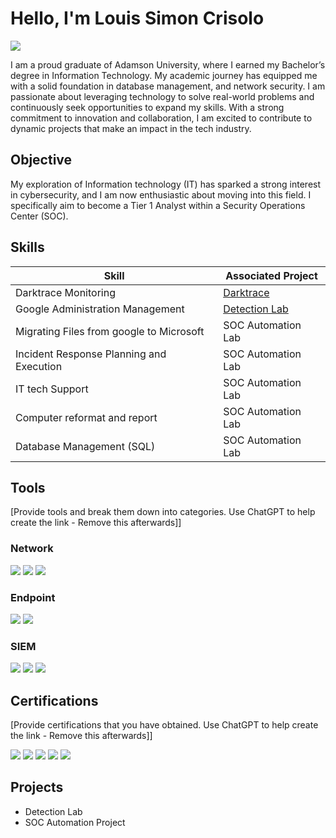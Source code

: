 # Hello, I'm Louis Simon Crisolo
<a href="https://www.linkedin.com/in/simon-crisolo-59a54731b/"><img src="https://img.shields.io/badge/-LinkedIn-0072b1?&style=for-the-badge&logo=linkedin&logoColor=white" /></a>

I am a proud graduate of Adamson University, where I earned my Bachelor’s degree in Information Technology. My academic journey has equipped me with a solid foundation in database management, and network security. I am passionate about leveraging technology to solve real-world problems and continuously seek opportunities to expand my skills. With a strong commitment to innovation and collaboration, I am excited to contribute to dynamic projects that make an impact in the tech industry.

## Objective
My exploration of Information technology (IT) has sparked a strong interest in cybersecurity, and I am now enthusiastic about moving into this field. I specifically aim to become a Tier 1 Analyst within a Security Operations Center (SOC).

## Skills
| Skill                                         | Associated Project         |
|-----------------------------------------------|----------------------------|
| Darktrace Monitoring                          | <a href="https://darktrace.com/">Darktrace</a>|
| Google Administration Management              | <a href="https://google.com">Detection Lab</a>|
| Migrating Files from google to Microsoft      | SOC Automation Lab|
| Incident Response Planning and Execution      | SOC Automation Lab|
| IT tech Support                               | SOC Automation Lab|
| Computer reformat and report                  | SOC Automation Lab|
| Database Management (SQL)                     | SOC Automation Lab|

## Tools
[Provide tools and break them down into categories. Use ChatGPT to help create the link - Remove this afterwards]]

### Network
<div>
    <img src="https://img.shields.io/badge/-Wireshark-1679A7?&style=for-the-badge&logo=Wireshark&logoColor=white" />
    <img src="https://img.shields.io/badge/-Suricata-EF3B2D?&style=for-the-badge&logo=Suricata&logoColor=white" />
    <img src="https://img.shields.io/badge/-Zeek-777BB4?&style=for-the-badge&logo=Zeek&logoColor=white" />
</div>

### Endpoint
<div>
    <img src="https://img.shields.io/badge/-Microsoft_Defender_for_Endpoint-00A4EF?&style=for-the-badge&logo=Microsoft&logoColor=white" />
    <img src="https://img.shields.io/badge/-Velociraptor-4B275F?&style=for-the-badge&logo=Velociraptor&logoColor=white" />
</div>

### SIEM
<div>
    <img src="https://img.shields.io/badge/-Microsoft_Sentinel-0078D4?&style=for-the-badge&logo=Microsoft&logoColor=white" />
    <img src="https://img.shields.io/badge/-Splunk-000000?&style=for-the-badge&logo=Splunk&logoColor=white" />
    <img src="https://img.shields.io/badge/-Elastic-005571?&style=for-the-badge&logo=Elastic&logoColor=white" />
</div>

## Certifications
[Provide certifications that you have obtained. Use ChatGPT to help create the link - Remove this afterwards]]
<div>
<img src="https://img.shields.io/badge/-Security%2B-FF0000?&style=for-the-badge&logo=CompTIA&logoColor=white" />
<img src="https://img.shields.io/badge/-Network%2B-007ACC?&style=for-the-badge&logo=CompTIA&logoColor=white" />
<img src="https://img.shields.io/badge/-A%2B-4D4D4D?&style=for-the-badge&logo=CompTIA&logoColor=white" />
<img src="https://img.shields.io/badge/-CDSA-006400?&style=for-the-badge&logoColor=white" />
<img src="https://img.shields.io/badge/-CCD-000080?&style=for-the-badge&logoColor=white" />
</div>

## Projects
- Detection Lab
- SOC Automation Project
